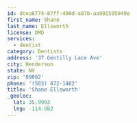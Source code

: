 ```yaml
---
id: dcea8774-87ff-490d-a87b-aa901595049e
first_name: Shane
last_name: Ellsworth
license: DMD
services:
  - dentist
category: Dentists
address: '37 Gentilly Lace Ave'
city: Henderson
state: NV
zip: '89002'
phone: '(503) 472-1402'
title: 'Shane Ellsworth'
_geoloc:
  lat: 35.9903
  lng: -114.982
---
```

